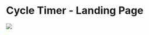 # Cycle Timer - Landing Page

![](https://img.shields.io/badge/Name-Cycle_Timer_--_Landing_Page-succes?style=flat-square&logo=googlechrome)